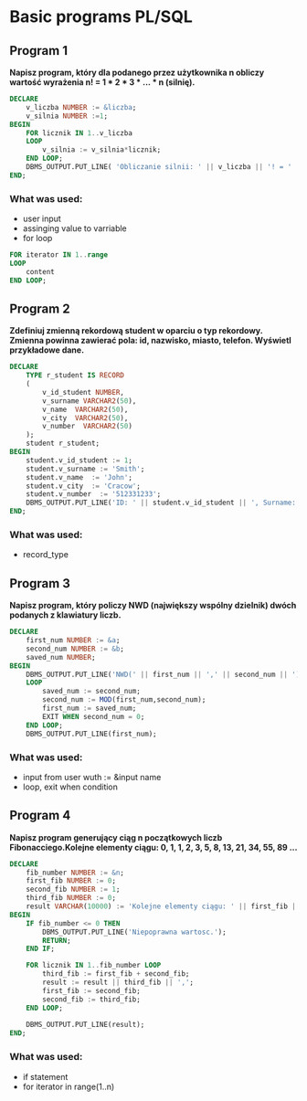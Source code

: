 # Basic programs PL/SQL

## Program 1


**Napisz program, który dla podanego przez użytkownika n 
obliczy wartość wyrażenia n! = 1 * 2 * 3 * ... * n (silnię).**

```sql
DECLARE
    v_liczba NUMBER := &liczba;
    v_silnia NUMBER :=1;
BEGIN
    FOR licznik IN 1..v_liczba 
    LOOP
        v_silnia := v_silnia*licznik;   
    END LOOP;
    DBMS_OUTPUT.PUT_LINE( 'Obliczanie silnii: ' || v_liczba || '! = ' || v_silnia);
END;
```

### What was used:
- user input
- assinging value to varriable
- for loop
```sql
FOR iterator IN 1..range
LOOP
    content
END LOOP;
```

## Program 2


**Zdefiniuj zmienną rekordową student w oparciu o typ rekordowy. Zmienna powinna zawierać pola: id, nazwisko, miasto, telefon. Wyświetl przykładowe dane.**

```sql
DECLARE
    TYPE r_student IS RECORD
    (
        v_id_student NUMBER,
        v_surname VARCHAR2(50),
        v_name  VARCHAR2(50),
        v_city  VARCHAR2(50),
        v_number  VARCHAR2(50)
    );
    student r_student;
BEGIN
    student.v_id_student := 1;
    student.v_surname := 'Smith';
    student.v_name  := 'John';
    student.v_city  := 'Cracow';
    student.v_number  := '512331233';
    DBMS_OUTPUT.PUT_LINE('ID: ' || student.v_id_student || ', Surname: ' || student.v_surname || ', Name: ' || student.v_name || ', City: ' || student.v_city || ', Number: ' || student.v_number);
END;

```

### What was used:
- record_type


## Program 3


**Napisz program, który policzy NWD (największy wspólny dzielnik) dwóch podanych z klawiatury liczb.**

```sql
DECLARE 
    first_num NUMBER := &a;
    second_num NUMBER := &b;
    saved_num NUMBER;
BEGIN
    DBMS_OUTPUT.PUT_LINE('NWD(' || first_num || ',' || second_num || ')=');
    LOOP
        saved_num := second_num;
        second_num := MOD(first_num,second_num);
        first_num := saved_num;
        EXIT WHEN second_num = 0;
    END LOOP;
    DBMS_OUTPUT.PUT_LINE(first_num);                                              END;
```

### What was used:
- input from user wuth := &input name
- loop, exit when condition


## Program 4


**Napisz program generujący ciąg n początkowych liczb Fibonacciego.Kolejne elementy ciągu: 0, 1, 1, 2, 3, 5, 8, 13, 21, 34, 55, 89 ...**

```sql
DECLARE
    fib_number NUMBER := &n;
    first_fib NUMBER := 0;
    second_fib NUMBER := 1;
    third_fib NUMBER := 0;
    result VARCHAR(10000) := 'Kolejne elementy ciągu: ' || first_fib || ',' || second_fib || ',';
BEGIN
    IF fib_number <= 0 THEN
        DBMS_OUTPUT.PUT_LINE('Niepoprawna wartosc.');
        RETURN;
    END IF;

    FOR licznik IN 1..fib_number LOOP
        third_fib := first_fib + second_fib;
        result := result || third_fib || ',';
        first_fib := second_fib;
        second_fib := third_fib;
    END LOOP;
    
    DBMS_OUTPUT.PUT_LINE(result);
END;

```

### What was used:
- if statement
- for iterator in range(1..n)